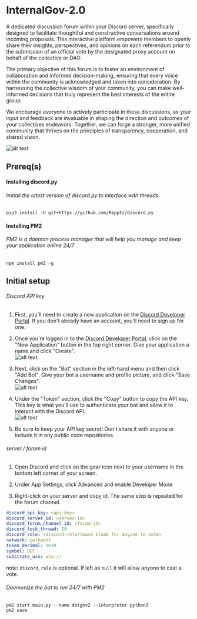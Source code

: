# InternalGov-2.0
A dedicated discussion forum within your Discord server, specifically designed to facilitate thoughtful and constructive conversations around incoming proposals. This interactive platform empowers members to openly share their insights, perspectives, and opinions on each referendum prior to the submission of an official vote by the designated proxy account on behalf of the collective or DAO.

The primary objective of this forum is to foster an environment of collaboration and informed decision-making, ensuring that every voice within the community is acknowledged and taken into consideration. By harnessing the collective wisdom of your community, you can make well-informed decisions that truly represent the best interests of the entire group.

We encourage everyone to actively participate in these discussions, as your input and feedback are invaluable in shaping the direction and outcomes of your collectives endeavors. Together, we can forge a stronger, more unified community that thrives on the principles of transparency, cooperation, and shared vision.

![alt text](https://i.imgur.com/6pzTU9f.png)

## Prereq(s)
#### Installing discord.py
###### Install the latest version of discord.py to interface with threads.
`pip3 install -U git+https://github.com/Rapptz/discord.py`


#### Installing PM2
###### PM2 is a daemon process manager that will help you manage and keep your application online 24/7 
`npm install pm2 -g`


## Initial setup
###### Discord API key
1. First, you'll need to create a new application on the [Discord Developer Portal](https://discord.com/developers/applications). If you don't already have an account, you'll need to sign up for one.


2. Once you're logged in to the [Discord Developer Portal](https://discord.com/developers/applications), click on the "New Application" button in the top right corner. Give your application a name and click "Create".  
![alt text](https://i.imgur.com/bHTgBIX.png)


3. Next, click on the "Bot" section in the left-hand menu and then click "Add Bot". Give your bot a username and profile picture, and click "Save Changes".  
![alt text](https://i.imgur.com/kxHZxsV.png)


4. Under the "Token" section, click the "Copy" button to copy the API key. This key is what you'll use to authenticate your bot and allow it to interact with the Discord API.  
![alt text](https://i.imgur.com/2zhE3qT.png)


5. Be sure to keep your API key secret! Don't share it with anyone or include it in any public code repositories.

###### server / forum id
1. Open Discord and click on the gear icon next to your username in the bottom left corner of your screen.


2. Under App Settings, click Advanced and enable Developer Mode


3. Right-click on your server and copy id. The same step is repeated for the forum channel.


```yaml
discord_api_key: <api-key>
discord_server_id: <server-id>
discord_forum_channel_id: <forum-id>
discord_lock_thread: 14
discord_role: <discord-role/leave blank for anyone to vote>
network: polkadot
token_decimal: 1e10
symbol: DOT
substrate_wss: wss://
```
note: `discord_role` is optional. If left as `null` it will allow anyone to cast a vote.

###### Daemonize the bot to run 24/7 with PM2
```shell
pm2 start main.py --name dotgov2 --interpreter python3
pm2 save
```